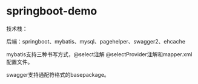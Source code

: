 # springboot-demo


技术栈：
<p>后端：springboot、mybatis、mysql、pagehelper、swagger2、ehcache
<p>mybatis支持三种书写方式，@select注解 @selectProvider注解和mapper.xml配置文件。 
<p>swagger支持通配符格式的basepackage。
